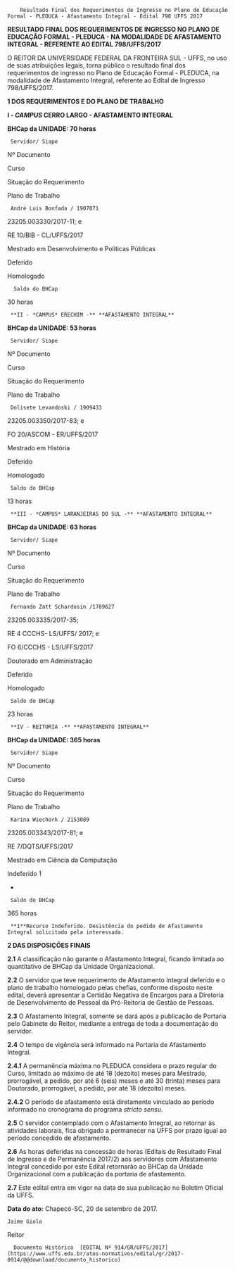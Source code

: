        Resultado Final dos Requerimentos de Ingresso no Plano de Educação Formal - PLEDUCA - Afastamento Integral - Edital 798 UFFS 2017  

**RESULTADO FINAL DOS REQUERIMENTOS DE INGRESSO NO PLANO DE EDUCAÇÃO FORMAL - PLEDUCA - NA MODALIDADE DE AFASTAMENTO INTEGRAL - REFERENTE AO EDITAL 798/UFFS/2017**

  

 O REITOR DA UNIVERSIDADE FEDERAL DA FRONTEIRA SUL - UFFS, no uso de suas atribuições legais, torna público o resultado final dos requerimentos de ingresso no Plano de Educação Formal - PLEDUCA, na modalidade de Afastamento Integral, referente ao Edital de Ingresso 798/UFFS/2017.

  

 **1 DOS REQUERIMENTOS E DO PLANO DE TRABALHO**

 **I - *CAMPUS* CERRO LARGO - AFASTAMENTO INTEGRAL**

 **BHCap da UNIDADE: 70 horas**

     Servidor/ Siape

   Nº Documento

   Curso

   Situação do Requerimento

   Plano de Trabalho

     André Luis Bonfada / 1907071

   23205.003330/2017-11; e

 RE 10/BIB - CL/UFFS/2017

   Mestrado em Desenvolvimento e Politicas Públicas

   Deferido

   Homologado

      Saldo do BHCap

   30 horas

     **II - *CAMPUS* ERECHIM -** **AFASTAMENTO INTEGRAL**

 **BHCap da UNIDADE: 53 horas**

     Servidor/ Siape

   Nº Documento

   Curso

   Situação do Requerimento

   Plano de Trabalho

     Dolisete Levandoski / 1909433

   23205.003350/2017-83; e

 FO 20/ASCOM - ER/UFFS/2017

   Mestrado em História

   Deferido

   Homologado

     Saldo do BHCap

   13 horas

     **III - *CAMPUS* LARANJEIRAS DO SUL -** **AFASTAMENTO INTEGRAL**

 **BHCap da UNIDADE: 63 horas**

     Servidor/ Siape

   Nº Documento

   Curso

   Situação do Requerimento

   Plano de Trabalho

     Fernando Zatt Schardosin /1789627

   23205.003335/2017-35;

 RE 4 CCCHS- LS/UFFS/ 2017; e

 FO 6/CCCHS - LS/UFFS/2017

   Doutorado em Administração

   Deferido

   Homologado

     Saldo do BHCap

   23 horas

     **IV - REITORIA -** **AFASTAMENTO INTEGRAL**

 **BHCap da UNIDADE: 365 horas**

     Servidor/ Siape

   Nº Documento

   Curso

   Situação do Requerimento

   Plano de Trabalho

     Karina Wiechork / 2153089

   23205.003343/2017-81; e

 RE 7/DQTS/UFFS/2017

   Mestrado em Ciência da Computação

   Indeferido 1

   -

     Saldo do BHCap

   365 horas

     **1**Recurso Indeferido. Desistência do pedido de Afastamento Integral solicitado pela interessada.

  **2 DAS DISPOSIÇÕES FINAIS**

 **2.1** A classificação não garante o Afastamento Integral, ficando limitada ao quantitativo de BHCap da Unidade Organizacional.

 **2.2** O servidor que teve requerimento de Afastamento Integral deferido e o plano de trabalho homologado pelas chefias, conforme disposto neste edital, deverá apresentar a Certidão Negativa de Encargos para a Diretoria de Desenvolvimento de Pessoal da Pró-Reitoria de Gestão de Pessoas.

 **2.3** O Afastamento Integral, somente se dará após a publicação de Portaria pelo Gabinete do Reitor, mediante a entrega de toda a documentação do servidor.

 **2.4** O tempo de vigência será informado na Portaria de Afastamento Integral.

 **2.4.1** A permanência máxima no PLEDUCA considera o prazo regular do Curso, limitado ao máximo de até 18 (dezoito) meses para Mestrado, prorrogável, a pedido, por até 6 (seis) meses e até 30 (trinta) meses para Doutorado, prorrogável, a pedido, por até 18 (dezoito) meses.

 **2.4.2** O período de afastamento está diretamente vinculado ao período informado no cronograma do programa *stricto sensu*.

 **2.5** O servidor contemplado com o Afastamento Integral, ao retornar às atividades laborais, fica obrigado a permanecer na UFFS por prazo igual ao período concedido de afastamento.

 **2.6** As horas deferidas na concessão de horas (Editais de Resultado Final de Ingresso e de Permanência 2017/2) aos servidores com Afastamento Integral concedido por este Edital retornarão ao BHCap da Unidade Organizacional com a publicação da portaria de afastamento.

 **2.7** Este edital entra em vigor na data de sua publicação no Boletim Oficial da UFFS.

   **Data do ato:** Chapecó-SC, 20 de setembro de 2017.   
 

    Jaime Giolo   
 Reitor 

      Documento Histórico  [EDITAL Nº 914/GR/UFFS/2017](https://www.uffs.edu.br/atos-normativos/edital/gr/2017-0914/@@download/documento_historico)     
      